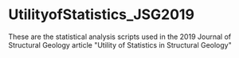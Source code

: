 # UtilityofStatistics_JSG2019
These are the statistical analysis scripts used in the 2019 Journal of Structural Geology article "Utility of Statistics in Structural Geology"
